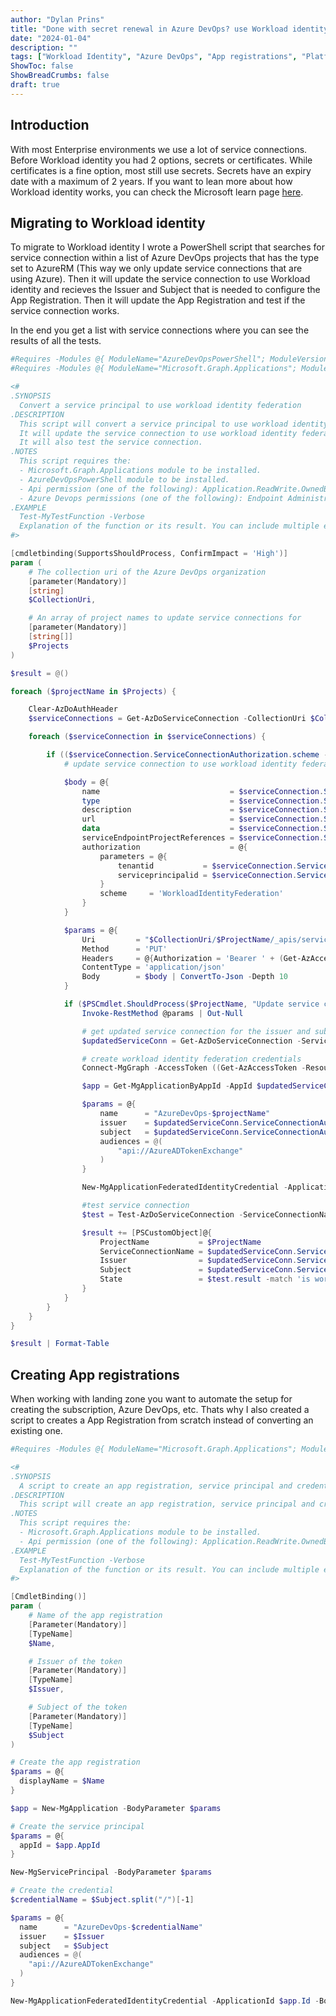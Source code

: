 ```yaml
---
author: "Dylan Prins"
title: "Done with secret renewal in Azure DevOps? use Workload identity!"
date: "2024-01-04"
description: ""
tags: ["Workload Identity", "Azure DevOps", "App registrations", "Platform Engineering"]
ShowToc: false
ShowBreadCrumbs: false
draft: true
---
```


## Introduction

With most Enterprise environments we use a lot of service connections. Before Workload identity you had 2 options, secrets or certificates.
While certificates is a fine option, most still use secrets. Secrets have an expiry date with a maximum of 2 years.
If you want to lean more about how Workload identity works, you can check the Microsoft learn page [here](https://learn.microsoft.com/en-us/entra/workload-id/workload-identity-federation).

## Migrating to Workload identity

To migrate to Workload identity I wrote a PowerShell script that searches for service connection within a list of Azure DevOps projects that has the type set to AzureRM (This way we only update service connections that are using Azure). Then it will update the service connection to use Workload identity and recieves the Issuer and Subject that is needed to configure the App Registration. Then it will update the App Registration and test if the service connection works.

In the end you get a list with service connections where you can see the results of all the tests.

```powershell
#Requires -Modules @{ ModuleName="AzureDevOpsPowerShell"; ModuleVersion="0.2.2" }
#Requires -Modules @{ ModuleName="Microsoft.Graph.Applications"; ModuleVersion="2.11.1" }

<#
.SYNOPSIS
  Convert a service principal to use workload identity federation
.DESCRIPTION
  This script will convert a service principal to use workload identity federation.
  It will update the service connection to use workload identity federation and create the workload identity federation credentials.
  It will also test the service connection.
.NOTES
  This script requires the:
  - Microsoft.Graph.Applications module to be installed.
  - AzureDevOpsPowerShell module to be installed.
  - Api permission (one of the following): Application.ReadWrite.OwnedBy, Application.ReadWrite.All or Directory.ReadWrite.All
  - Azure Devops permissions (one of the following): Endpoint Administrators, Project Administrators, project Collection Administrators or Project Collection Service Accounts
.EXAMPLE
  Test-MyTestFunction -Verbose
  Explanation of the function or its result. You can include multiple examples with additional .EXAMPLE lines
#>

[cmdletbinding(SupportsShouldProcess, ConfirmImpact = 'High')]
param (
    # The collection uri of the Azure DevOps organization
    [parameter(Mandatory)]
    [string]
    $CollectionUri,

    # An array of project names to update service connections for
    [parameter(Mandatory)]
    [string[]]
    $Projects
)

$result = @()

foreach ($projectName in $Projects) {

    Clear-AzDoAuthHeader
    $serviceConnections = Get-AzDoServiceConnection -CollectionUri $CollectionUri -ProjectName $projectName

    foreach ($serviceConnection in $serviceConnections) {

        if (($serviceConnection.ServiceConnectionAuthorization.scheme -ne 'WorkloadIdentityFederation') -and ($serviceConnection.ServiceConnectionType -eq 'azurerm')) {
            # update service connection to use workload identity federation

            $body = @{
                name                             = $serviceConnection.ServiceConnectionName
                type                             = $serviceConnection.ServiceConnectionType
                description                      = $serviceConnection.ServiceConnectionDescription
                url                              = $serviceConnection.ServiceConnectionUrl
                data                             = $serviceConnection.ServiceConnectionData
                serviceEndpointProjectReferences = $serviceConnection.ServiceConnectionServiceEndpointProjectReferences
                authorization                    = @{
                    parameters = @{
                        tenantid           = $serviceConnection.ServiceConnectionAuthorization.parameters.tenantid
                        serviceprincipalid = $serviceConnection.ServiceConnectionAuthorization.parameters.serviceprincipalid
                    }
                    scheme     = 'WorkloadIdentityFederation'
                }
            }

            $params = @{
                Uri         = "$CollectionUri/$ProjectName/_apis/serviceendpoint/endpoints/$($serviceConnection.ServiceConnectionId)?api-version=7.2-preview.4"
                Method      = 'PUT'
                Headers     = @{Authorization = 'Bearer ' + (Get-AzAccessToken -Resource 499b84ac-1321-427f-aa17-267ca6975798).token }
                ContentType = 'application/json'
                Body        = $body | ConvertTo-Json -Depth 10
            }

            if ($PSCmdlet.ShouldProcess($ProjectName, "Update service connection: $($serviceConnection.ServiceConnectionName)")) {
                Invoke-RestMethod @params | Out-Null

                # get updated service connection for the issuer and subject
                $updatedServiceConn = Get-AzDoServiceConnection -ServiceConnectionName $serviceConnection.ServiceConnectionName -ProjectName $projectName -CollectionUri $collectionUri

                # create workload identity federation credentials
                Connect-MgGraph -AccessToken ((Get-AzAccessToken -ResourceTypeName MSGraph).token | ConvertTo-SecureString -AsPlainText -Force) -NoWelcome

                $app = Get-MgApplicationByAppId -AppId $updatedServiceConn.ServiceConnectionAuthorization.parameters.serviceprincipalid

                $params = @{
                    name      = "AzureDevOps-$projectName"
                    issuer    = $updatedServiceConn.ServiceConnectionAuthorization.parameters.workloadIdentityFederationIssuer
                    subject   = $updatedServiceConn.ServiceConnectionAuthorization.parameters.workloadIdentityFederationSubject
                    audiences = @(
                        "api://AzureADTokenExchange"
                    )
                }

                New-MgApplicationFederatedIdentityCredential -ApplicationId $app.Id -BodyParameter $params

                #test service connection
                $test = Test-AzDoServiceConnection -ServiceConnectionName $updatedServiceConn.ServiceConnectionName -ProjectName $projectName -CollectionUri $collectionUri

                $result += [PSCustomObject]@{
                    ProjectName           = $ProjectName
                    ServiceConnectionName = $updatedServiceConn.ServiceConnectionName
                    Issuer                = $updatedServiceConn.ServiceConnectionAuthorization.parameters.workloadIdentityFederationIssuer
                    Subject               = $updatedServiceConn.ServiceConnectionAuthorization.parameters.workloadIdentityFederationSubject
                    State                 = $test.result -match 'is working as expected' ? 'Success' : 'Failed'
                }
            }
        }
    }
}

$result | Format-Table
```

## Creating App registrations

When working with landing zone you want to automate the setup for creating the subscription, Azure DevOps, etc. Thats why I also created
a script to creates a App Registration from scratch instead of converting an existing one.

```powershell
#Requires -Modules @{ ModuleName="Microsoft.Graph.Applications"; ModuleVersion="2.11.1" }

<#
.SYNOPSIS
  A script to create an app registration, service principal and credential for Azure DevOps
.DESCRIPTION
  This script will create an app registration, service principal and credential for Azure DevOps. Could be used in your automation to create landing zones
.NOTES
  This script requires the:
  - Microsoft.Graph.Applications module to be installed.
  - Api permission (one of the following): Application.ReadWrite.OwnedBy, Application.ReadWrite.All or Directory.ReadWrite.All
.EXAMPLE
  Test-MyTestFunction -Verbose
  Explanation of the function or its result. You can include multiple examples with additional .EXAMPLE lines
#>

[CmdletBinding()]
param (
    # Name of the app registration
    [Parameter(Mandatory)]
    [TypeName]
    $Name,

    # Issuer of the token
    [Parameter(Mandatory)]
    [TypeName]
    $Issuer,

    # Subject of the token
    [Parameter(Mandatory)]
    [TypeName]
    $Subject
)

# Create the app registration
$params = @{
  displayName = $Name
}

$app = New-MgApplication -BodyParameter $params

# Create the service principal
$params = @{
  appId = $app.AppId
}

New-MgServicePrincipal -BodyParameter $params

# Create the credential
$credentialName = $Subject.split("/")[-1]

$params = @{
  name      = "AzureDevOps-$credentialName"
  issuer    = $Issuer
  subject   = $Subject
  audiences = @(
    "api://AzureADTokenExchange"
  )
}

New-MgApplicationFederatedIdentityCredential -ApplicationId $app.Id -BodyParameter $params

```
